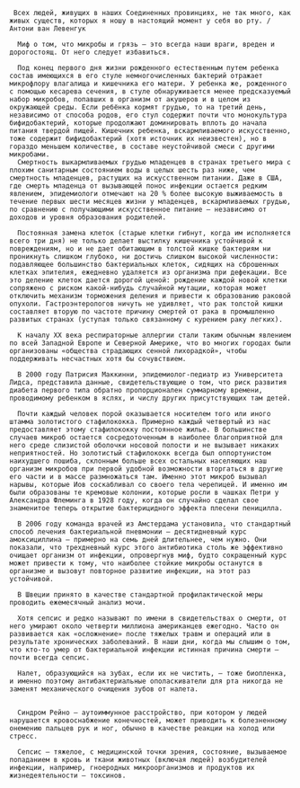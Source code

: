      Всех людей, живущих в наших Соединенных провинциях, не так много, как живых существ, которых я ношу в настоящий момент у себя во рту. /Антони ван Левенгук

      Миф о том, что микробы и грязь — это всегда наши враги, вреден и дорогостоящ. От него следует избавиться.

      Под конец первого дня жизни рожденного естественным путем ребенка состав имеющихся в его стуле немногочисленных бактерий отражает микрофлору влагалища и кишечника его матери. У ребенка же, рожденного с помощью кесарева сечения, в стуле обнаруживается менее предсказуемый набор микробов, попавших в организм от акушеров и в целом из окружающей среды. Если ребёнка кормят грудью, то на третий день, независимо от способа родов, его стул содержит почти что монокультура бифидобактерий, которые продолжают доминировать вплоть до начала питания твердой пищей. Кишечник ребенка, вскармливаемого искусственно, тоже содержит бифидобактерий (хотя источник их неизвестен), но в гораздо меньшем количестве, в составе неустойчивой смеси с другими микробами.
      Cмертность выкармливаемых грудью младенцев в странах третьего мира с плохим санитарным состоянием воды в целых шесть раз ниже, чем смертность младенцев, растущих на искусственном питании. Даже в США, где смерть младенца от вызывающей понос инфекции остается редким явлением, эпидемиологи отмечают на 20 % более высокую выживаемость в течение первых шести месяцев жизни у младенцев, вскармливаемых грудью, по сравнению с получающими искусственное питание — независимо от доходов и уровня образования родителей.

      Постоянная замена клеток (старые клетки гибнут, когда им исполняется всего три дня) не только делает выстилку кишечника устойчивой к повреждениям, но и не дает обитающим в толстой кишке бактериям ни проникнуть слишком глубоко, ни достичь слишком высокой численности: подавляющее большинство бактериальных клеток, сидящих на сброшенных клетках эпителия, ежедневно удаляется из организма при дефекации. Все это деление клеток дается дорогой ценой: рождение каждой новой клетки сопряжено с риском какой-нибудь случайной мутации, которая может отключить механизм торможения деления и привести к образованию раковой опухоли. Гастроэнтерологов ничуть не удивляет, что рак толстой кишки составляет вторую по частоте причину смертей от рака в промышленно развитых странах (уступая только связанному с курением раку легких).

      К началу XX века респираторные аллергии стали таким обычным явлением по всей Западной Европе и Северной Америке, что во многих городах были организованы «общества страдающих сенной лихорадкой», чтобы поддерживать несчастных хотя бы сочувствием.

      В 2000 году Патрисия Маккинни, эпидемиолог-педиатр из Университета Лидса, представила данные, свидетельствующие о том, что риск развития диабета первого типа обратно пропорционален суммарному времени, проводимому ребенком в яслях, и числу других присутствующих там детей.

      Почти каждый человек порой оказывается носителем того или иного штамма золотистого стафилококка. Примерно каждый четвертый из нас предоставляет этому стафилококку постоянное жилье. В большинстве случаев микроб остается сосредоточенным в наиболее благоприятной для него среде слизистой оболочки носовой полости и не вызывает никаких неприятностей. Но золотистый стафилококк всегда был оппортунистом наихудшего пошиба, склонным больше всех остальных населяющих наш организм микробов при первой удобной возможности вторгаться в другие его части и в массе размножаться там. Именно этот микроб вызывал нарывы, которые Иов соскабливал со своего тела черепицей. И именно им были образованы те кремовые колонии, которые росли в чашках Петри у Александра Флеминга в 1928 году, когда он случайно сделал свое знаменитое теперь открытие бактерицидного эффекта плесени пеницилла.

      В 2006 году команда врачей из Амстердама установила, что стандартный способ лечения бактериальной пневмонии — десятидневный курс амоксициллина — примерно на семь дней длительнее, чем нужно. Они показали, что трехдневный курс этого антибиотика столь же эффективно очищает организм от инфекции, опровергнув миф, будто сокращенный курс может привести к тому, что наиболее стойкие микробы останутся в организме и вызовут повторное развитие инфекции, на этот раз устойчивой.

      В Швеции принято в качестве стандартной профилактической меры проводить ежемесячный анализ мочи.

      Хотя сепсис и редко называют по имени в свидетельствах о смерти, от него умирают около четверти миллиона американцев ежегодно. Часто он развивается как «осложнение» после тяжелых травм и операций или в результате хронических заболеваний. В наши дни, когда мы слышим о том, что кто-то умер от бактериальной инфекции истинная причина смерти — почти всегда сепсис.

      Налет, образующийся на зубах, если их не чистить, — тоже биопленка, и именно поэтому антибактериальные ополаскиватели для рта никогда не заменят механического очищения зубов от налета.


      Синдром Рейно — аутоиммунное расстройство, при котором у людей нарушается кровоснабжение конечностей, может приводить к болезненному онемению пальцев рук и ног, обычно в качестве реакции на холод или стресс.
      
      Сепсис — тяжелое, с медицинской точки зрения, состояние, вызываемое попаданием в кровь и ткани животных (включая людей) возбудителей инфекции, например, гноеродных микроорганизмов и продуктов их жизнедеятельности — токсинов.

